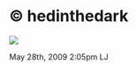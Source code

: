 # © hedinthedark

![](http://www.ljplus.ru/img4/h/e/hedinthedark/luka.jpg)

<span id="timestamp"> May 28th, 2009 2:05pm </span> <span
class="tag">LJ</span>
